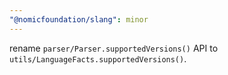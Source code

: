 ```yaml
---
"@nomicfoundation/slang": minor
---
```


rename `parser/Parser.supportedVersions()` API to `utils/LanguageFacts.supportedVersions()`.
